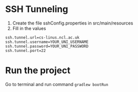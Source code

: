 # SSH Tunneling
1. Create the file sshConfig.properties in src/main/resources
2. Fill in the values
```properties
ssh.tunnel.url=cs-linus.ncl.ac.uk
ssh.tunnel.username=YOUR_UNI_USERNAME
ssh.tunnel.password=YOUR_UNI_PASSWORD
ssh.tunnel.port=22
```

# Run the project
Go to terminal and run command
`gradlew bootRun`